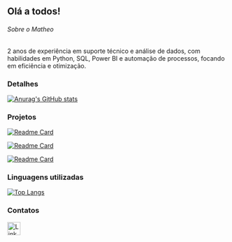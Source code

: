 ## Olá a todos!

###### Sobre o Matheo
2 anos de experiência em suporte técnico e análise de dados, com habilidades em Python, SQL, Power BI e automação de processos, focando em eficiência e otimização.

### Detalhes

[![Anurag's GitHub stats](https://github-readme-stats.vercel.app/api?username=The0nunes&show_icons=true&theme=dark)](https://github.com/anuraghazra/github-readme-stats)

### Projetos

[![Readme Card](https://github-readme-stats.vercel.app/api/pin/?username=The0nunes&repo=calculadora-ebac&theme=dark)]([https://github.com/anuraghazra/github-readme-stats](https://github.com/The0nunes/calculadora-ebac))

[![Readme Card](https://github-readme-stats.vercel.app/api/pin/?username=The0nunes&repo=Jogo-de-adivinhacao-&theme=dark)](https://github.com/The0nunes/Jogo-de-adivinhacao-)

[![Readme Card](https://github-readme-stats.vercel.app/api/pin/?username=The0nunes&repo=Jokenpo&theme=dark)](https://github.com/The0nunes/Jokenpo)


### Linguagens utilizadas

[![Top Langs](https://github-readme-stats.vercel.app/api/top-langs/?username=The0nunes&layout=compact)](https://github.com/The0nunes/github-readme-stats)

### Contatos

[<img src='https://img.shields.io/badge/LinkedIn-0077B5?style=for-the-badge&logo=linkedin&logoColor=white' alt='LinkedIn' height='30'>](https://www.linkedin.com/in/matheo-nunes-siola/)



